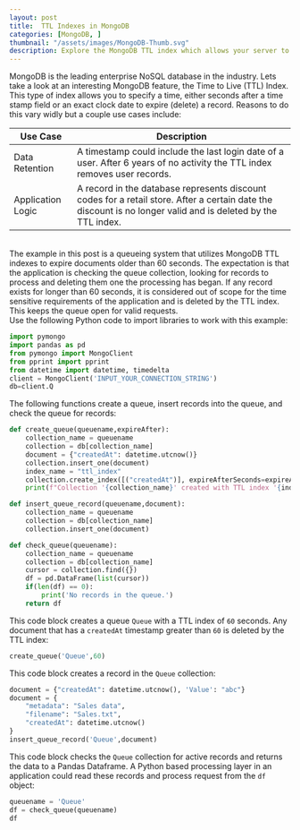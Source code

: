 ```yaml
---
layout: post
title:  TTL Indexes in MongoDB
categories: [MongoDB, ]
thumbnail: "/assets/images/MongoDB-Thumb.svg"
description: Explore the MongoDB TTL index which allows your server to automatically purge old data. 
---
```


MongoDB is the leading enterprise NoSQL database in the industry.
Lets take a look at an interesting MongoDB feature, the Time to Live (TTL) Index.
This type of index allows you to specify a time, either seconds after a time stamp field or an exact clock date to expire (delete) a record.
Reasons to do this vary widly but a couple use cases include:

| Use Case      | Description |
| ----------- | ----------- |
| Data Retention      | A timestamp could include the last login date of a user. After 6 years of no activity the TTL index removes user records.        |
| Application Logic   | A record in the database represents discount codes for a retail store. After a certain date the discount is no longer valid and is deleted by the TTL index.        |
<br>
The example in this post is a queueing system that utilizes MongoDB TTL indexes to expire documents older than 60 seconds.
The expectation is that the application is checking the queue collection, looking for records to process and deleting them one the processing has began. If any record exists for longer than 60 seconds, it is considered out of scope for the time sensitive requirements of the application and is deleted by the TTL index. This keeps the queue open for valid requests.
<br>
Use the following Python code to import libraries to work with this example:

``` python
import pymongo
import pandas as pd
from pymongo import MongoClient
from pprint import pprint
from datetime import datetime, timedelta
client = MongoClient('INPUT_YOUR_CONNECTION_STRING')
db=client.Q
```

The following functions create a queue, insert records into the queue, and check the queue for records:

``` python
def create_queue(queuename,expireAfter):
    collection_name = queuename
    collection = db[collection_name]
    document = {"createdAt": datetime.utcnow()}
    collection.insert_one(document)
    index_name = "ttl_index"
    collection.create_index([("createdAt")], expireAfterSeconds=expireAfter, name=index_name)
    print(f"Collection '{collection_name}' created with TTL index '{index_name}'.")

def insert_queue_record(queuename,document):
    collection_name = queuename
    collection = db[collection_name]
    collection.insert_one(document)

def check_queue(queuename):
    collection_name = queuename
    collection = db[collection_name]
    cursor = collection.find({})
    df = pd.DataFrame(list(cursor))
    if(len(df) == 0):
        print('No records in the queue.')
    return df
```

This code block creates a queue `Queue` with a TTL index of `60` seconds. Any document that has a `createdAt` timestamp greater than `60` is deleted by the TTL index:

``` python
create_queue('Queue',60)
```

This code block creates a record in the `Queue` collection:

```python
document = {"createdAt": datetime.utcnow(), 'Value': "abc"}
document = {
    "metadata": "Sales data",
    "filename": "Sales.txt",
    "createdAt": datetime.utcnow()
}
insert_queue_record('Queue',document)
```

This code block checks the `Queue` collection for active records and returns the data to a Pandas Dataframe. A Python based processing layer in an application could read these records and process request from the `df` object:

``` python
queuename = 'Queue'
df = check_queue(queuename)
df
```